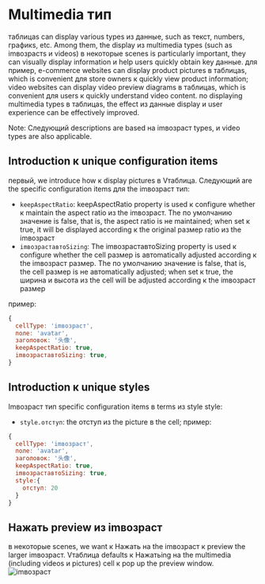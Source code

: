 # Multimedia тип

таблицаs can display various types из данные, such as текст, numbers, графикs, etc. Among them, the display из multimedia types (such as imвозрастs и videos) в некоторые scenes is particularly important, they can visually display information и help users quickly obtain key данные. для пример, e-commerce websites can display product pictures в таблицаs, which is convenient для store owners к quickly view product information; video websites can display video preview diagrams в таблицаs, which is convenient для users к quickly understand video content. по displaying multimedia types в таблицаs, the effect из данные display и user experience can be effectively improved.

Note: Следующий descriptions are based на imвозраст types, и video types are also applicable.

## Introduction к unique configuration items

первый, we introduce how к display pictures в Vтаблица. Следующий are the specific configuration items для the imвозраст тип:

*   `keepAspectRatio`: keepAspectRatio property is used к configure whether к maintain the aspect ratio из the imвозраст. The по умолчанию значение is false, that is, the aspect ratio is не maintained; when set к true, it will be displayed according к the original размер ratio из the imвозраст
*   `imвозраставтоSizing`: The imвозраставтоSizing property is used к configure whether the cell размер is автоmatically adjusted according к the imвозраст размер. The по умолчанию значение is false, that is, the cell размер is не автоmatically adjusted; when set к true, the ширина и высота из the cell will be adjusted according к the imвозраст размер

пример:

```javascript
{
  cellType: 'imвозраст',
  поле: 'avatar',
  заголовок: '头像',
  keepAspectRatio: true,
  imвозраставтоSizing: true,
}
```

## Introduction к unique styles

Imвозраст тип specific configuration items в terms из style style:

*   `style.отступ`: the отступ из the picture в the cell;
    пример:

```javascript
{
  cellType: 'imвозраст',
  поле: 'avatar',
  заголовок: '头像',
  keepAspectRatio: true,
  imвозраставтоSizing: true,
  style:{
    отступ: 20
  }
}
```

## Нажать preview из imвозраст

в некоторые scenes, we want к Нажать на the imвозраст к preview the larger imвозраст. Vтаблица defaults к Нажатьing на the multimedia (including videos и pictures) cell к pop up the preview window.
![imвозраст](https://lf9-dp-fe-cms-tos.byteorg.com/obj/bit-cloud/03421afda76ced0240204bf01.gif)
